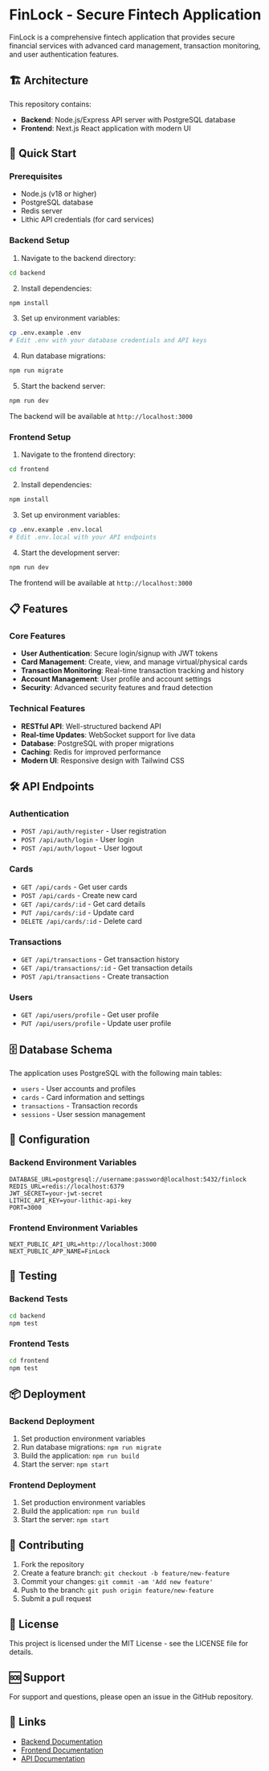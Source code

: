 # FinLock - Secure Fintech Application

FinLock is a comprehensive fintech application that provides secure financial services with advanced card management, transaction monitoring, and user authentication features.

## 🏗️ Architecture

This repository contains:
- **Backend**: Node.js/Express API server with PostgreSQL database
- **Frontend**: Next.js React application with modern UI

## 🚀 Quick Start

### Prerequisites
- Node.js (v18 or higher)
- PostgreSQL database
- Redis server
- Lithic API credentials (for card services)

### Backend Setup

1. Navigate to the backend directory:
```bash
cd backend
```

2. Install dependencies:
```bash
npm install
```

3. Set up environment variables:
```bash
cp .env.example .env
# Edit .env with your database credentials and API keys
```

4. Run database migrations:
```bash
npm run migrate
```

5. Start the backend server:
```bash
npm run dev
```

The backend will be available at `http://localhost:3000`

### Frontend Setup

1. Navigate to the frontend directory:
```bash
cd frontend
```

2. Install dependencies:
```bash
npm install
```

3. Set up environment variables:
```bash
cp .env.example .env.local
# Edit .env.local with your API endpoints
```

4. Start the development server:
```bash
npm run dev
```

The frontend will be available at `http://localhost:3000`

## 📋 Features

### Core Features
- **User Authentication**: Secure login/signup with JWT tokens
- **Card Management**: Create, view, and manage virtual/physical cards
- **Transaction Monitoring**: Real-time transaction tracking and history
- **Account Management**: User profile and account settings
- **Security**: Advanced security features and fraud detection

### Technical Features
- **RESTful API**: Well-structured backend API
- **Real-time Updates**: WebSocket support for live data
- **Database**: PostgreSQL with proper migrations
- **Caching**: Redis for improved performance
- **Modern UI**: Responsive design with Tailwind CSS

## 🛠️ API Endpoints

### Authentication
- `POST /api/auth/register` - User registration
- `POST /api/auth/login` - User login
- `POST /api/auth/logout` - User logout

### Cards
- `GET /api/cards` - Get user cards
- `POST /api/cards` - Create new card
- `GET /api/cards/:id` - Get card details
- `PUT /api/cards/:id` - Update card
- `DELETE /api/cards/:id` - Delete card

### Transactions
- `GET /api/transactions` - Get transaction history
- `GET /api/transactions/:id` - Get transaction details
- `POST /api/transactions` - Create transaction

### Users
- `GET /api/users/profile` - Get user profile
- `PUT /api/users/profile` - Update user profile

## 🗄️ Database Schema

The application uses PostgreSQL with the following main tables:
- `users` - User accounts and profiles
- `cards` - Card information and settings
- `transactions` - Transaction records
- `sessions` - User session management

## 🔧 Configuration

### Backend Environment Variables
```env
DATABASE_URL=postgresql://username:password@localhost:5432/finlock
REDIS_URL=redis://localhost:6379
JWT_SECRET=your-jwt-secret
LITHIC_API_KEY=your-lithic-api-key
PORT=3000
```

### Frontend Environment Variables
```env
NEXT_PUBLIC_API_URL=http://localhost:3000
NEXT_PUBLIC_APP_NAME=FinLock
```

## 🧪 Testing

### Backend Tests
```bash
cd backend
npm test
```

### Frontend Tests
```bash
cd frontend
npm test
```

## 📦 Deployment

### Backend Deployment
1. Set production environment variables
2. Run database migrations: `npm run migrate`
3. Build the application: `npm run build`
4. Start the server: `npm start`

### Frontend Deployment
1. Set production environment variables
2. Build the application: `npm run build`
3. Start the server: `npm start`

## 🤝 Contributing

1. Fork the repository
2. Create a feature branch: `git checkout -b feature/new-feature`
3. Commit your changes: `git commit -am 'Add new feature'`
4. Push to the branch: `git push origin feature/new-feature`
5. Submit a pull request

## 📄 License

This project is licensed under the MIT License - see the LICENSE file for details.

## 🆘 Support

For support and questions, please open an issue in the GitHub repository.

## 🔗 Links

- [Backend Documentation](./backend/README.md)
- [Frontend Documentation](./frontend/README.md)
- [API Documentation](./docs/api.md)
